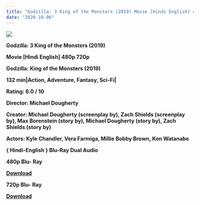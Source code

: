 ```yaml
---
title: "Godzilla: 3 King of the Monsters (2019) Movie [Hindi English] 480p 720p"
date: "2020-10-06"
---
```


[**![](https://1.bp.blogspot.com/-tYV8tgfrN3s/XvGyCpFfUaI/AAAAAAAADpY/GZwdG5rykegaz54W-yxl41uMSt0-RwhIACLcBGAsYHQ/s1600/1592840056150.jpg)**](https://1.bp.blogspot.com/-tYV8tgfrN3s/XvGyCpFfUaI/AAAAAAAADpY/GZwdG5rykegaz54W-yxl41uMSt0-RwhIACLcBGAsYHQ/s1600/1592840056150.jpg)

 **Godzilla: 3 King of the Monsters (2019)**

**Movie \[Hindi English\] 480p 720p** 

 **Godzilla: King of the Monsters (2019)**

**132 min|Action, Adventure, Fantasy, Sci-Fi|**

**Rating: 6.0 / 10** 

**Director: Michael Dougherty**

**Creator: Michael Dougherty (screenplay by), Zach Shields (screenplay by), Max Borenstein (story by), Michael Dougherty (story by), Zach Shields (story by)**

**Actors: Kyle Chandler, Vera Farmiga, Millie Bobby Brown, Ken Watanabe**

 **{ Hindi-English } Blu-Ray Dual Audio**

**480p Blu- Ray**

**[Download](https://myglinks.xyz/1980)** 

**720p Blu- Ray**

[**Download**](https://myglinks.xyz/1981)
